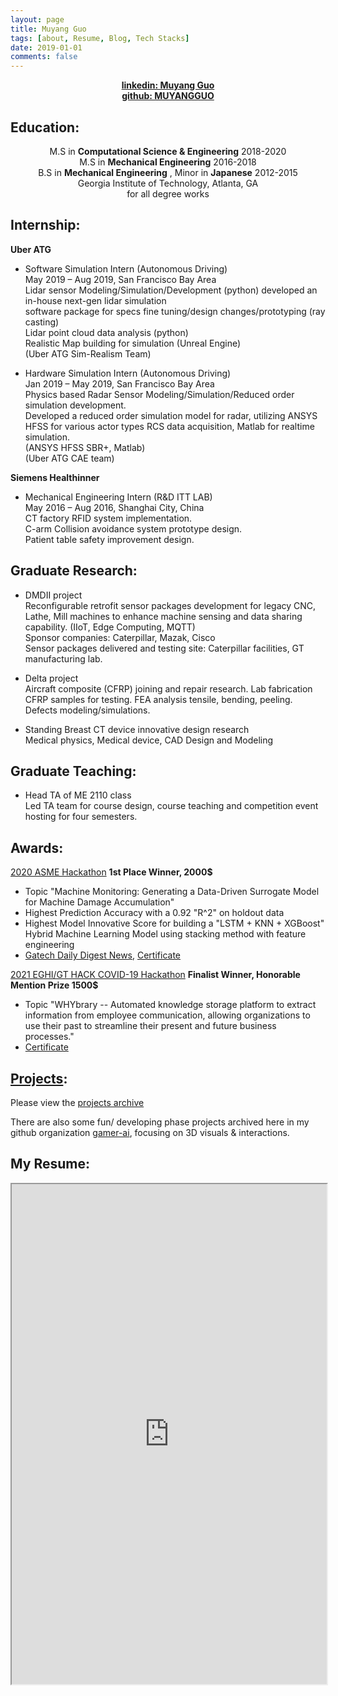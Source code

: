 ```yaml
---
layout: page
title: Muyang Guo
tags: [about, Resume, Blog, Tech Stacks]
date: 2019-01-01
comments: false
---
```

    
<center><a href="https://www.linkedin.com/in/muyang-guo-445a3465/"><b>linkedin: Muyang Guo</b></a><br>
<a href="https://github.com/MUYANGGUO"><b> github: MUYANGGUO</b></a>
</center>

## Education:
<center>
M.S in <b>Computational Science & Engineering</b> 2018-2020<br>M.S in <b>Mechanical Engineering</b> 2016-2018<br>B.S in <b>Mechanical Engineering</b> , Minor in <b>Japanese</b> 2012-2015<br>Georgia Institute of Technology, Atlanta, GA <br>for all degree works<br></center>

## Internship:
<b>Uber ATG</b>

* Software Simulation Intern (Autonomous Driving)<br>
May 2019 – Aug 2019, San Francisco Bay Area <br>
Lidar sensor Modeling/Simulation/Development (python) developed an in-house next-gen lidar simulation<br>software package for specs fine tuning/design changes/prototyping (ray casting)<br>
Lidar point cloud data analysis (python)<br>
Realistic Map building for simulation (Unreal Engine)<br>
(Uber ATG Sim-Realism Team)<br>

* Hardware Simulation Intern (Autonomous Driving)<br>
Jan 2019 – May 2019, San Francisco Bay Area<br>
Physics based Radar Sensor Modeling/Simulation/Reduced order simulation development.<br>
Developed a reduced order simulation model for radar, utilizing ANSYS HFSS for various actor types RCS data acquisition, Matlab for realtime simulation.<br>
(ANSYS HFSS SBR+, Matlab)<br>
(Uber ATG CAE team)<br>

<b>Siemens Healthinner</b>

* Mechanical Engineering Intern (R&D ITT LAB)<br>
May 2016 – Aug 2016, Shanghai City, China<br>
CT factory RFID system implementation.<br>
C-arm Collision avoidance system prototype design.<br>
Patient table safety improvement design.<br>

## Graduate Research:

* DMDII project<br>
Reconfigurable retrofit sensor packages development for legacy CNC, Lathe, Mill machines to enhance machine sensing and data sharing capability. (IIoT, Edge Computing, MQTT) <br>
Sponsor companies: Caterpillar, Mazak, Cisco <br>
Sensor packages delivered and testing site: Caterpillar facilities, GT manufacturing lab.<br>

* Delta project<br>
Aircraft composite (CFRP) joining and repair research. Lab fabrication CFRP samples for testing. FEA analysis tensile, bending, peeling. Defects modeling/simulations.<br>

* Standing Breast CT device innovative design research <br>
Medical physics, Medical device, CAD Design and Modeling<br>

## Graduate Teaching:

* Head TA of ME 2110 class<br> 
Led TA team for course design, course teaching and competition event hosting for four semesters.<br>

## Awards:

[2020 ASME Hackathon](https://asmehackathon2020.github.io/archive/IDETC2020/) <b> 1st Place Winner, 2000$</b>

- Topic "Machine Monitoring: Generating a Data-Driven Surrogate Model for Machine Damage Accumulation"
- Highest Prediction Accuracy with a 0.92 "R^2" on holdout data
- Highest Model Innovative Score for building a "LSTM + KNN + XGBoost" Hybrid Machine Learning Model using stacking method with feature engineering
- [Gatech Daily Digest News](https://www.me.gatech.edu/Georgia-Tech-Students-Win-ASME-Hackathon), [Certificate](https://drive.google.com/uc?export=view&id=1XAqM16xDWspzBjMqtA1sRH0aq4-hQE7R)

[2021 EGHI/GT HACK COVID-19 Hackathon](https://globalhealth.emory.edu/students/hackathon/index.html) <b> Finalist Winner, Honorable Mention Prize 1500$ </b>

- Topic "WHYbrary -- Automated knowledge storage platform to extract information from employee communication, allowing organizations to use their past to streamline their present and future business processes."
- [Certificate](https://drive.google.com/uc?export=view&id=1FqBYU78coy8_AH5eCrMSvtRu-gWo_1ap)


## [Projects](https://muyangguo.xyz/projects/):

Please view the [projects archive](https://muyangguo.xyz/projects/)

There are also some fun/ developing phase projects archived here in my github organization [gamer-ai](https://gamer-ai.github.io/), focusing on 3D visuals & interactions.

## My Resume:

<iframe src="https://docs.google.com/file/d/1CvRrbukGUNfd_bI8Wpy-xepLMrtYgHVb/preview" width="100%" height="800px"></iframe>